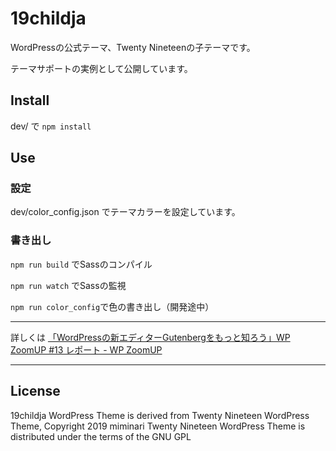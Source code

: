 # 19childja

WordPressの公式テーマ、Twenty Nineteenの子テーマです。

テーマサポートの実例として公開しています。

## Install
dev/ で `npm install`

## Use

### 設定

dev/color_config.json でテーマカラーを設定しています。

### 書き出し

`npm run build` でSassのコンパイル

`npm run watch` でSassの監視

`npm run color_config`で色の書き出し（開発途中）

---

詳しくは
[「WordPressの新エディターGutenbergをもっと知ろう」WP ZoomUP #13 レポート - WP ZoomUP](https://wpzoomup.com/learn-more-gutenberg/)

---

## License
19childja WordPress Theme is derived from Twenty Nineteen WordPress Theme, Copyright 2019 miminari
Twenty Nineteen WordPress Theme is distributed under the terms of the GNU GPL
